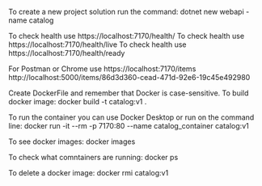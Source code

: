 To create a new project solution run the command: dotnet new webapi -name catalog

To check health use https://localhost:7170/health/
To check health use https://localhost:7170/health/live
To check health use https://localhost:7170/health/ready


For Postman or Chrome use 
https://localhost:7170/items
http://localhost:5000/items/86d3d360-cead-471d-92e6-19c45e492980


Create DockerFile  and remember that Docker is case-sensitive.
To build docker image: docker build -t catalog:v1 .

To run the container you can use Docker Desktop or run on the command line: 
docker run -it --rm -p 7170:80 --name catalog_container catalog:v1


To see docker images: docker images

To check what comntainers are running: docker ps

To delete a docker image: docker rmi catalog:v1

